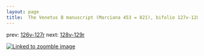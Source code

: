 ```yaml
---
layout: page
title:  The Venetus B manuscript (Marciana 453 = 821), bifolio 127v-128r
---
```


prev: [126v-127r](../126v-127r/) next: [128v-129r](../128v-129r/)



[![Linked to zoomble image](http://www.homermultitext.org/iipsrv?IIIF=/project/homer/pyramidal/deepzoom/hmt/vbbifolio/v1/vb_127v_128r.tif/full/2000,/0/default.jpg)](http://www.homermultitext.org/ict2/?urn=urn:cite2:hmt:vbbifolio.v1:vb_127v_128r)

